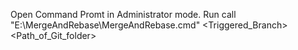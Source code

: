Open Command Promt in Administrator mode.
Run call "E:\\MergeAndRebase\\MergeAndRebase.cmd" <Triggered_Branch> <Path_of_Git_folder>

